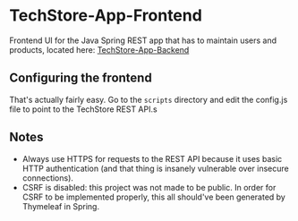 # TechStore-App-Frontend

Frontend UI for the Java Spring REST app that has to maintain users and products, located here: [TechStore-App-Backend](https://github.com/mtsanovv/TechStore-App-Backend)

## Configuring the frontend
That's actually fairly easy. Go to the ```scripts``` directory and edit the config.js file to point to the TechStore REST API.s

## Notes
- Always use HTTPS for requests to the REST API because it uses basic HTTP authentication (and that thing is insanely vulnerable over insecure connections).
- CSRF is disabled: this project was not made to be public. In order for CSRF to be implemented properly, this all should've been generated by Thymeleaf in Spring.